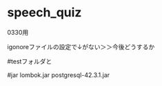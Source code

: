 # speech_quiz
0330用

igonoreファイルの設定で↓がない＞＞今後どうするか

#testフォルダと

#jar
lombok.jar
postgresql-42.3.1.jar
